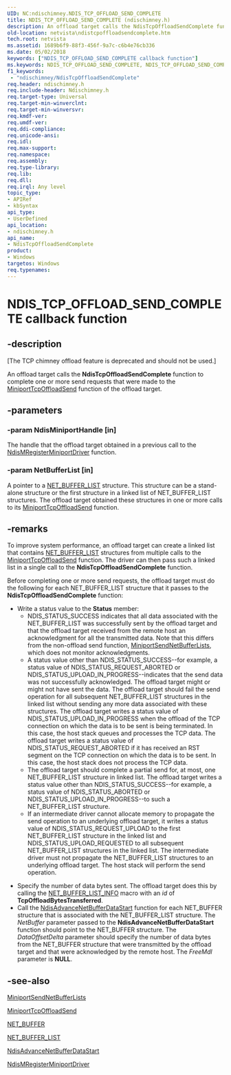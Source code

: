 ```yaml
---
UID: NC:ndischimney.NDIS_TCP_OFFLOAD_SEND_COMPLETE
title: NDIS_TCP_OFFLOAD_SEND_COMPLETE (ndischimney.h)
description: An offload target calls the NdisTcpOffloadSendComplete function to complete one or more send requests that were made to the MiniportTcpOffloadSend function of the offload target.
old-location: netvista\ndistcpoffloadsendcomplete.htm
tech.root: netvista
ms.assetid: 1689b6f9-88f3-456f-9a7c-c6b4e76cb336
ms.date: 05/02/2018
keywords: ["NDIS_TCP_OFFLOAD_SEND_COMPLETE callback function"]
ms.keywords: NDIS_TCP_OFFLOAD_SEND_COMPLETE, NDIS_TCP_OFFLOAD_SEND_COMPLETE callback, NdisTcpOffloadSendComplete, NdisTcpOffloadSendComplete callback function [Network Drivers Starting with Windows Vista], ndischimney/NdisTcpOffloadSendComplete, netvista.ndistcpoffloadsendcomplete, tcp_chim_ndis_func_8893982f-08b9-4963-8a52-533a8ee94cde.xml
f1_keywords:
 - "ndischimney/NdisTcpOffloadSendComplete"
req.header: ndischimney.h
req.include-header: Ndischimney.h
req.target-type: Universal
req.target-min-winverclnt: 
req.target-min-winversvr: 
req.kmdf-ver: 
req.umdf-ver: 
req.ddi-compliance: 
req.unicode-ansi: 
req.idl: 
req.max-support: 
req.namespace: 
req.assembly: 
req.type-library: 
req.lib: 
req.dll: 
req.irql: Any level
topic_type:
- APIRef
- kbSyntax
api_type:
- UserDefined
api_location:
- ndischimney.h
api_name:
- NdisTcpOffloadSendComplete
product:
- Windows
targetos: Windows
req.typenames: 
---
```


# NDIS_TCP_OFFLOAD_SEND_COMPLETE callback function


## -description


<p class="CCE_Message">[The TCP chimney offload feature is deprecated and should not be used.]

An offload target calls the 
  <b>NdisTcpOffloadSendComplete</b> function to complete one or more send requests that were made to the 
  <a href="https://docs.microsoft.com/windows-hardware/drivers/ddi/ndischimney/nc-ndischimney-w_tcp_offload_send_handler">MiniportTcpOffloadSend</a> function of
  the offload target.


## -parameters




### -param NdisMiniportHandle [in]

The handle that the offload target obtained in a previous call to the 
     <a href="https://docs.microsoft.com/windows-hardware/drivers/ddi/ndis/nf-ndis-ndismregisterminiportdriver">
     NdisMRegisterMiniportDriver</a> function.


### -param NetBufferList [in]

A pointer to a 
     <a href="https://docs.microsoft.com/windows-hardware/drivers/ddi/ndis/ns-ndis-_net_buffer_list">NET_BUFFER_LIST</a> structure. This structure
     can be a stand-alone structure or the first structure in a linked list of NET_BUFFER_LIST structures.
     The offload target obtained these structures in one or more calls to its 
     <a href="https://docs.microsoft.com/windows-hardware/drivers/ddi/ndischimney/nc-ndischimney-w_tcp_offload_send_handler">
     MiniportTcpOffloadSend</a> function.


## -remarks



To improve system performance, an offload target can create a linked list that contains 
    <a href="https://docs.microsoft.com/windows-hardware/drivers/ddi/ndis/ns-ndis-_net_buffer_list">NET_BUFFER_LIST</a> structures from multiple
    calls to the 
    <a href="https://docs.microsoft.com/windows-hardware/drivers/ddi/ndischimney/nc-ndischimney-w_tcp_offload_send_handler">MiniportTcpOffloadSend</a> function.
    The driver can then pass such a linked list in a single call to the 
    <b>NdisTcpOffloadSendComplete</b> function.

Before completing one or more send requests, the offload target must do the following for each
    NET_BUFFER_LIST structure that it passes to the 
    <b>NdisTcpOffloadSendComplete</b> function:

<ul>
<li>
Write a status value to the 
      <b>Status</b> member:

<ul>
<li>NDIS_STATUS_SUCCESS indicates that all data associated with the NET_BUFFER_LIST was successfully
       sent by the offload target and that the offload target received from the remote host an acknowledgment
       for all the transmitted data. Note that this differs from the non-offload send function, 
       <a href="https://docs.microsoft.com/windows-hardware/drivers/ddi/ndis/nc-ndis-miniport_send_net_buffer_lists">
       MiniportSendNetBufferLists</a>, which does not monitor acknowledgments.</li>
<li>A status value other than NDIS_STATUS_SUCCESS--for example, a status value of
       NDIS_STATUS_REQUEST_ABORTED or NDIS_STATUS_UPLOAD_IN_PROGRESS--indicates that the send data was not
       successfully acknowledged. The offload target might or might not have sent the data. The offload
       target should fail the send operation for all subsequent NET_BUFFER_LIST structures in the linked list
       without sending any more data associated with these structures. The offload target writes a status
       value of NDIS_STATUS_UPLOAD_IN_PROGRESS when the offload of the TCP connection on which the data is to
       be sent is being terminated. In this case, the host stack queues and processes the TCP data. The
       offload target writes a status value of NDIS_STATUS_REQUEST_ABORTED if it has received an RST segment
       on the TCP connection on which the data is to be sent. In this case, the host stack does not process
       the TCP data.</li>
<li>The offload target should complete a partial send for, at most, one NET_BUFFER_LIST structure in
       linked list. The offload target writes a status value other than NDIS_STATUS_SUCCESS--for example, a
       status value of NDIS_STATUS_ABORTED or NDIS_STATUS_UPLOAD_IN_PROGRESS--to such a NET_BUFFER_LIST
       structure.</li>
<li>If an intermediate driver cannot allocate memory to propagate the send operation to an
       underlying offload target, it writes a status value of NDIS_STATUS_REQUEST_UPLOAD to the first
       NET_BUFFER_LIST structure in the linked list and NDIS_STATUS_UPLOAD_REQUESTED to all subsequent
       NET_BUFFER_LIST structures in the linked list. The intermediate driver must not propagate the
       NET_BUFFER_LIST structures to an underlying offload target. The host stack will perform the send
       operation.</li>
</ul>
</li>
</ul>
<ul>
<li>
Specify the number of data bytes sent. The offload target does this by calling the 
      <a href="https://docs.microsoft.com/windows-hardware/drivers/network/net-buffer-list-info">NET_BUFFER_LIST_INFO</a> macro with an 
      <i>id</i> of 
      <b>TcpOffloadBytesTransferred</b>.

</li>
<li>
Call the 
      <a href="https://docs.microsoft.com/windows-hardware/drivers/ddi/ndis/nf-ndis-ndisadvancenetbufferdatastart">
      NdisAdvanceNetBufferDataStart</a> function for each NET_BUFFER structure that is associated with the
      NET_BUFFER_LIST structure. The 
      <i>NetBuffer</i> parameter passed to the 
      <b>NdisAdvanceNetBufferDataStart</b> function should point to the NET_BUFFER structure. The 
      <i>DataOffsetDelta</i> parameter should specify the number of data bytes from the NET_BUFFER structure
      that were transmitted by the offload target and that were acknowledged by the remote host. The 
      <i>FreeMdl</i> parameter is <b>NULL</b>.

</li>
</ul>



## -see-also




<a href="https://docs.microsoft.com/windows-hardware/drivers/ddi/ndis/nc-ndis-miniport_send_net_buffer_lists">MiniportSendNetBufferLists</a>



<a href="https://docs.microsoft.com/windows-hardware/drivers/ddi/ndischimney/nc-ndischimney-w_tcp_offload_send_handler">MiniportTcpOffloadSend</a>



<a href="https://docs.microsoft.com/windows-hardware/drivers/ddi/ndis/ns-ndis-_net_buffer">NET_BUFFER</a>



<a href="https://docs.microsoft.com/windows-hardware/drivers/ddi/ndis/ns-ndis-_net_buffer_list">NET_BUFFER_LIST</a>



<a href="https://docs.microsoft.com/windows-hardware/drivers/ddi/ndis/nf-ndis-ndisadvancenetbufferdatastart">
   NdisAdvanceNetBufferDataStart</a>



<a href="https://docs.microsoft.com/windows-hardware/drivers/ddi/ndis/nf-ndis-ndismregisterminiportdriver">NdisMRegisterMiniportDriver</a>
 

 

